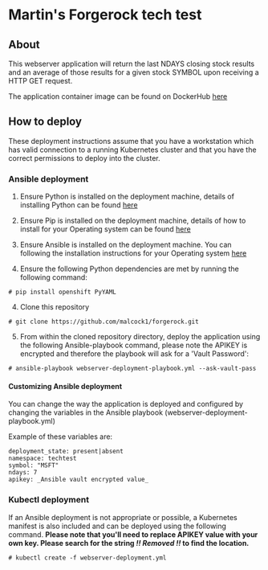 # Martin's Forgerock tech test

## About

This webserver application will return the last NDAYS closing stock results and an average of those results for a given stock SYMBOL upon receiving a HTTP GET request.

The application container image can be found on DockerHub [here](https://hub.docker.com/r/malcock/webserver)

## How to deploy

These deployment instructions assume that you have a workstation which has valid connection to a running Kubernetes cluster and that you have the correct permissions to deploy into the cluster.

### Ansible deployment

1. Ensure Python is installed on the deployment machine, details of installing Python can be found [here](https://www.python.org/downloads/)

2. Ensure Pip is installed on the deployment machine, details of how to install for your Operating system can be found [here](https://packaging.python.org/guides/installing-using-linux-tools/#installing-pip-setuptools-wheel-with-linux-package-managers)

2. Ensure Ansible is installed on the deployment machine. You can following the installation instructions for your Operating system [here](https://docs.ansible.com/ansible/latest/installation_guide/intro_installation.html)

3. Ensure the following Python dependencies are met by running the following command:

  `# pip install openshift PyYAML`
  
4. Clone this repository

  `# git clone https://github.com/malcock1/forgerock.git`
  
5. From within the cloned repository directory, deploy the application using the following Ansible-playbook command, please note the APIKEY is encrypted and therefore the playbook will ask for a 'Vault Password':

  `# ansible-playbook webserver-deployment-playbook.yml --ask-vault-pass`
  
#### Customizing Ansible deployment

You can change the way the application is deployed and configured by changing the variables in the Ansible playbook (webserver-deployment-playbook.yml)

Example of these variables are:

    deployment_state: present|absent
    namespace: techtest
    symbol: "MSFT"
    ndays: 7
    apikey: _Ansible vault encrypted value_
  
### Kubectl deployment

If an Ansible deployment is not appropriate or possible, a Kubernetes manifest is also included and can be deployed using the following command. **Please note that you'll need to replace APIKEY value with your own key. Please search for the string _!! Removed !!_ to find the location.**

`# kubectl create -f webserver-deployment.yml`

